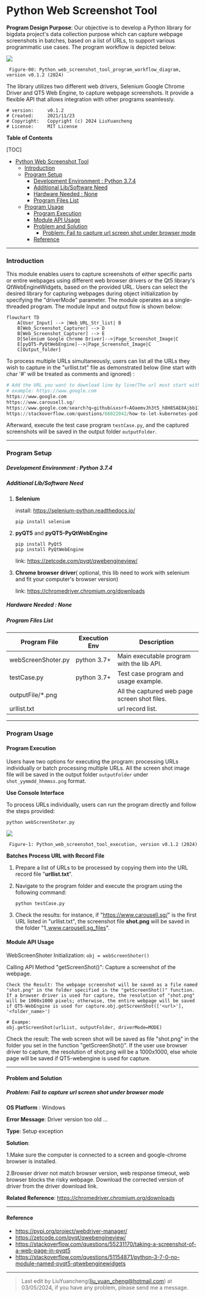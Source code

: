 # Python Web Screenshot Tool

**Program Design Purpose**: Our objective is to develop a Python library for bigdata project's data collection purpose which can capture webpage screenshots in batches, based on a list of URLs, to support various programmatic use cases. The program workflow is depicted below:

![](doc/img/screenshoter.png)

` Figure-00: Python_web_screenshot_tool_program_workflow_diagram, version v0.1.2 (2024)`

The library utilizes two different web drivers, Selenium Google Chrome Driver and QT5 Web Engine, to capture webpage screenshots. It provide a flexible API that allows integration with other programs seamlessly.

```
# version:     v0.1.2
# Created:     2021/11/23
# Copyright:   Copyright (c) 2024 LiuYuancheng
# License:     MIT License
```

**Table of Contents**

[TOC]

- [Python Web Screenshot Tool](#python-web-screenshot-tool)
    + [Introduction](#introduction)
    + [Program Setup](#program-setup)
        * [Development Environment : Python 3.7.4](#development-environment---python-374)
        * [Additional Lib/Software Need](#additional-lib-software-need)
        * [Hardware Needed : None](#hardware-needed---none)
        * [Program Files List](#program-files-list)
    + [Program Usage](#program-usage)
      - [Program Execution](#program-execution)
      - [Module API Usage](#module-api-usage)
      - [Problem and Solution](#problem-and-solution)
        * [Problem: Fail to capture url screen shot under browser mode](#problem--fail-to-capture-url-screen-shot-under-browser-mode)
      - [Reference](#reference)

------

### Introduction

This module enables users to capture screenshots of either specific parts or entire webpages using different web browser drivers or the Qt5 library's QtWebEngineWidgets, based on the provided URL. Users can select the desired library for capturing webpages during object initialization by specifying the "driverMode" parameter. The module operates as a single-threaded program. The module Input and output flow is shown below:

```mermaid
flowchart TD
	A[User_Input] --> |Web_URL_Str_list| B
	B[Web_Screenshot_Capturer] --> D
	B[Web_Screenshot_Capturer] --> E
	D[Selenium Google Chrome Driver]-->|Page_Screenshot_Image|C
	E[pyQT5-PyQtWebEngine]-->|Page_Screenshot_Image|C	
	C[Output_folder]
```

To process multiple URLs simultaneously, users can list all the URLs they wish to capture in the "urllist.txt" file as demonstrated below (line start with char '#' will be treated as comments and ignored) :

```python
# Add the URL you want to download line by line(The url must start with 'http' or 'https' ):
# example: https://www.google.com
https://www.google.com
https://www.carousell.sg/
https://www.google.com/search?q=github&sxsrf=AOaemvJh3t5_h8H85AE8Ajbb1IMnBrRISA%3A1636698503535&source=hp&ei=hwmOYY6mHdGkqtsPq8S9sAY&iflsig=ALs-wAMAAAAAYY4Xl7GLWS16_xc2Q9XrG0p3q277DpkL&oq=&gs_lcp=Cgdnd3Mtd2l6EAEYADIHCCMQ6gIQJzIHCCMQ6gIQJzIHCCMQ6gIQJzIHCCMQ6gIQJzIHCCMQ6gIQJzIHCCMQ6gIQJzINCC4QxwEQowIQ6gIQJzIHCCMQ6gIQJzIHCCMQ6gIQJzIHCCMQ6gIQJ1AAWABgjgdoAXAAeACAAQCIAQCSAQCYAQCwAQo&sclient=gws-wiz
https://stackoverflow.com/questions/66022042/how-to-let-kubernetes-pod-run-a-local-script/66025424
```

Afterward, execute the test case program `testCase.py`, and the captured screenshots will be saved in the output folder `outputFolder`.



------

### Program Setup



##### Development Environment : Python 3.7.4

##### Additional Lib/Software Need

1. **Selenium**

   install: https://selenium-python.readthedocs.io/

   ```
   pip install selenium
   ```

2. **pyQT5** and **pyQT5-PyQtWebEngine**

   ```
   pip install PyQt5
   pip install PyQtWebEngine
   ```

   link: https://zetcode.com/pyqt/qwebengineview/

3. **Chrome browser driver**( optional, this lib need to work with selenium and fit your computer's browser version)

   link: https://chromedriver.chromium.org/downloads


##### Hardware Needed : None

##### Program Files List 

| Program File       | Execution Env | Description                                  |
| ------------------ | ------------- | -------------------------------------------- |
| webScreenShoter.py | python 3.7+   | Main executable program with the lib API.    |
| testCase.py        | python 3.7+   | Test case program and usage example.         |
| outputFile/*.png   |               | All the captured web page screen shot files. |
| urllist.txt        |               | url record list.                             |



------

### Program Usage



#### Program Execution 

Users have two options for executing the program: processing URLs individually or batch processing multiple URLs. All the screen shot image file will be saved in the output folder `outputFolder` under `shot_yymmdd_hhmmss.png` format. 

**Use Console Interface** 

To process URLs individually, users can run the program directly and follow the steps provided:

```
python webScreenShoter.py
```

![](doc/img/execute.png)

` Figure-1: Python_web_screenshot_tool_execution, version v0.1.2 (2024)`

**Batches Process URL with Record File** 

1. Prepare a list of URLs to be processed by copying them into the URL record file "**urllist.txt**".

2. Navigate to the program folder and execute the program using the following command:

   ```
   python testCase.py
   ```

3. Check the results: for instance, if "https://www.carousell.sg/" is the first URL listed in "urllist.txt", the screenshot file **shot.png** will be saved in the folder "1_www.carousell.sg_files".



#### Module API Usage

WebScreenShoter Initialization: `obj = webScreenShoter()`

Calling API Method "getScreenShot()": Capture a screenshot of the webpage.

```
Check the Result: The webpage screenshot will be saved as a file named "shot.png" in the folder specified in the "getScreenShot()" function. If a browser driver is used for capture, the resolution of "shot.png" will be 1000x1000 pixels; otherwise, the entire webpage will be saved if QT5-WebEngine is used for capture.obj.getScreenShot(['<url>'], '<folder_name>')

# Exampe:
obj.getScreenShot(urlList, outputFolder, driverMode=MODE)
```

Check the result: The web screen shot will be saved as file "shot.png" in the folder you set in the function "getScreenShot()". If the user use browser driver to capture, the resolution of shot.png will be a 1000x1000, else  whole page will be saved if QT5-webengine is used for capture.



------

#### Problem and Solution

##### Problem: Fail to capture url screen shot under browser mode

**OS Platform** : Windows

**Error Message**: Driver version too old ...

**Type**: Setup exception

**Solution**:

1.Make sure the computer is connected to a screen and google-chrome browser is installed. 

2.Browser driver not match browser version, web response timeout, web browser blocks the risky webpage. Download the corrected version of driver from the driver download link. 

**Related Reference**:  https://chromedriver.chromium.org/downloads



------

#### Reference 

- https://pypi.org/project/webdriver-manager/
- https://zetcode.com/pyqt/qwebengineview/
- https://stackoverflow.com/questions/55231170/taking-a-screenshot-of-a-web-page-in-pyqt5
- https://stackoverflow.com/questions/51154871/python-3-7-0-no-module-named-pyqt5-qtwebenginewidgets



------

> Last edit by LiuYuancheng(liu_yuan_cheng@hotmail.com) at 03/05/2024, if you have any problem, please send me a message. 

